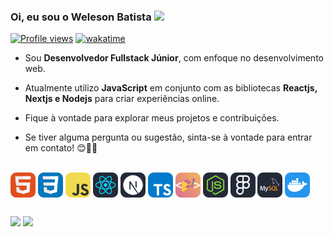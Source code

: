 ### Oi, eu sou o Weleson Batista <img src="https://raw.githubusercontent.com/kaueMarques/kaueMarques/master/hi.gif" height="30px">

[![Profile views](https://komarev.com/ghpvc/?username=welesonbatista&color=yellow)](https://komarev.com/ghpvc/?username=welesonbatista&color=yellow)
[![wakatime](https://wakatime.com/badge/user/371d5ba3-adb3-4a81-8afa-df9fbb91a928.svg)](https://wakatime.com/@371d5ba3-adb3-4a81-8afa-df9fbb91a928)

- Sou **Desenvolvedor Fullstack Júnior**, com enfoque no desenvolvimento web.

- Atualmente utilizo **JavaScript** em conjunto com as bibliotecas **Reactjs, Nextjs e Nodejs** para criar experiências online. 

- Fique à vontade para explorar meus projetos e contribuições. 

- Se tiver alguma pergunta ou sugestão, sinta-se à vontade para entrar em contato! 😊👨‍💻


<div style="display: inline_block"><br>
  <img align="center" alt="HTML" height="40" width="40" src="https://github.com/tandpfun/skill-icons/raw/main/icons/HTML.svg">
  <img align="center" alt="CSS" height="40" width="40" src="https://github.com/tandpfun/skill-icons/raw/main/icons/CSS.svg">
  <img align="center" alt="JS" height="40" width="40" src="https://github.com/tandpfun/skill-icons/raw/main/icons/JavaScript.svg">
  <img align="center" alt="REACT" height="40" width="40" src="https://github.com/tandpfun/skill-icons/raw/main/icons/React-Dark.svg">
  <img align="center" alt="NEXT" height="40" width="40" src="https://github.com/tandpfun/skill-icons/raw/main/icons/NextJS-Dark.svg">
  <img align="center" alt="TypeScript" height="40" width="40" src="https://github.com/tandpfun/skill-icons/raw/main/icons/TypeScript.svg">
  <img align="center" alt="Styledcomponents" height="40" width="40" src="https://github.com/tandpfun/skill-icons/raw/main/icons/StyledComponents.svg">
  <img align="center" alt="NODE" height="40" width="40" src="https://github.com/tandpfun/skill-icons/raw/main/icons/NodeJS-Dark.svg">
  <img align="center" alt="FIGMA" height="40" width="40" src="https://github.com/tandpfun/skill-icons/raw/main/icons/Figma-Dark.svg">
  <img align="center" alt="REACT" height="40" width="40" src="https://github.com/tandpfun/skill-icons/raw/main/icons/MySQL-Dark.svg">
  <img align="center" alt="Docker" height="40" width="40" src="https://github.com/tandpfun/skill-icons/raw/main/icons/Docker.svg">
</div>

##

<div> 
  <a href = "mailto:helloweleson@gmail.com"><img src="https://img.shields.io/badge/-Gmail-%23333?style=for-the-badge&logo=gmail&logoColor=white" target="_blank"></a>
  <a href="https://www.linkedin.com/in/welesonbatista" target="_blank"><img src="https://img.shields.io/badge/-LinkedIn-%230077B5?style=for-the-badge&logo=linkedin&logoColor=white" target="_blank"></a> 
  
</div>
<!--
**welesonbatista/welesonbatista** is a ✨ _special_ ✨ repository because its `README.md` (this file) appears on your GitHub profile.

Here are some ideas to get you started:

- 🔭 I’m currently working on ...
- 🌱 I’m currently learning ...
- 👯 I’m looking to collaborate on ...
- 🤔 I’m looking for help with ...
- 💬 Ask me about ...
- 📫 How to reach me: ...
- 😄 Pronouns: ...
- ⚡ Fun fact: ...
-->
